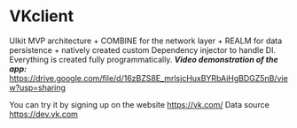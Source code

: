 # VKclient
UIkit MVP architecture + COMBINE for the network layer + REALM for data persistence + natively created custom Dependency injector to handle DI. Everything is created fully programmatically.
**_Video demonstration of the app:_**
https://drive.google.com/file/d/16zBZS8E_mrlsjcHuxBYRbAiHgBDGZ5nB/view?usp=sharing

You can try it by signing up on the website https://vk.com/ 
Data source https://dev.vk.com
